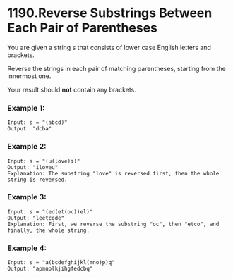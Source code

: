 # 1190.Reverse Substrings Between Each Pair of Parentheses
You are given a string s that consists of lower case English letters and brackets.

Reverse the strings in each pair of matching parentheses, starting from the innermost one.

Your result should **not** contain any brackets.

### Example 1:
``` 
Input: s = "(abcd)"
Output: "dcba"
```
### Example 2:
``` 
Input: s = "(u(love)i)"
Output: "iloveu"
Explanation: The substring "love" is reversed first, then the whole string is reversed.
```
### Example 3:
``` 
Input: s = "(ed(et(oc))el)"
Output: "leetcode"
Explanation: First, we reverse the substring "oc", then "etco", and finally, the whole string.
```
### Example 4:
``` 
Input: s = "a(bcdefghijkl(mno)p)q"
Output: "apmnolkjihgfedcbq"
```